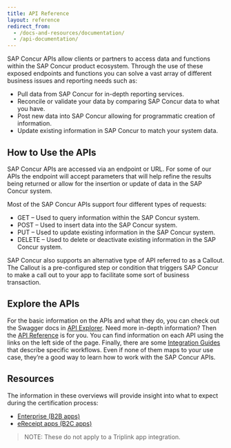 ```yaml
---
title: API Reference
layout: reference
redirect_from:
  - /docs-and-resources/documentation/
  - /api-documentation/
---
```


SAP Concur APIs allow clients or partners to access data and functions within the SAP Concur product ecosystem. Through the use of these exposed endpoints and functions you can solve a vast array of different business issues and reporting needs such as:

* Pull data from SAP Concur for in-depth reporting services.
* Reconcile or validate your data by comparing SAP Concur data to what you have.
* Post new data into SAP Concur allowing for programmatic creation of information.
* Update existing information in SAP Concur to match your system data.

## How to Use the APIs

SAP Concur APIs are accessed via an endpoint or URL. For some of our APIs the endpoint will accept parameters that will help refine the results being returned or allow for the insertion or update of data in the SAP Concur system.

Most of the SAP Concur APIs support four different types of requests:

* GET – Used to query information within the SAP Concur system.
* POST – Used to insert data into the SAP Concur system.
* PUT – Used to update existing information in the SAP Concur system.
* DELETE – Used to delete or deactivate existing information in the SAP Concur system.

SAP Concur also supports an alternative type of API referred to as a Callout. The Callout is a pre-configured step or condition that triggers SAP Concur to make a call out to your app to facilitate some sort of business transaction.

## Explore the APIs

For the basic information on the APIs and what they do, you can check out the Swagger docs in [API Explorer](/api-explorer/). Need more in-depth information? Then the [API Reference](api-reference/) is for you. You can find information on each API using the links on the left side of the page. Finally, there are some [Integration Guides](/api-guides/) that describe specific workflows. Even if none of them maps to your use case, they’re a good way to learn how to work with the SAP Concur APIs.

## Resources

The information in these overviews will provide insight into what to expect
during the certification process:

* [Enterprise (B2B apps)]( https://prezi.com/p/lw0qqy51zcmd/)
* [eReceipt apps (B2C apps)](https://prezi.com/p/ur2i1m8thynz/)

> NOTE: These do not apply to a Triplink app integration.
